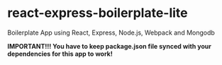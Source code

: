 # react-express-boilerplate-lite
Boilerplate App using React, Express, Node.js, Webpack and Mongodb

**IMPORTANT!!! You have to keep package.json file synced with your dependencies for this app to work!**

